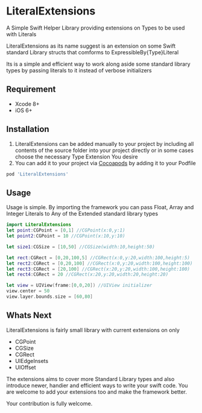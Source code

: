 # LiteralExtensions
A Simple Swift Helper Library providing extensions on Types to be used with Literals

LiteralExtensions as its name suggest is an extension on some Swift standard Library structs that comforms to ExpressibleBy{Type}Literal

Its is a simple and efficient way to work along aside some standard library types by passing literals to it instead of verbose initializers

## Requirement
* Xcode 8+
* iOS 6+

## Installation

1. LiteralExtensions can be added manually to your project by including all contents of  the source folder into your project directly or in some cases choose the necessary Type Extension You desire
2. You can add it to your project via [Cocoapods](https://cocoapods.org/) by adding it to your Podfile
  ```ruby
  pod 'LiteralExtensions'
  ```
  
  ## Usage

Usage is simple. By importing the framework you can pass Float, Array and Integer Literals to Any of the Extended standard library types

```swift
import LiteralExtensions
let point:CGPoint = [0,1] //CGPoint(x:0,y:1)
let point2:CGPoint = 10 //CGPoint(x:10,y:10)

let size1:CGSize = [10,50] //CGSize(width:10,height:50)

let rect:CGRect = [0,20,100,5] //CGRect(x:0,y:20,width:100,height:5)
let rect2:CGRect = [0,20,100] //CGRect(x:0,y:20,width:100,height:100)
let rect3:CGRect = [20,100] //CGRect(x:20,y:20,width:100,height:100)
let rect4:CGRect = 20 //CGRect(x:20,y:20,width:20,height:20)

let view = UIView(frame:[0,0,20]) //UIView initializer
view.center = 50
view.layer.bounds.size = [60,80]
```

## Whats Next
LiteralExtensions is fairly small library with current extensions on only
* CGPoint
* CGSize
* CGRect
* UIEdgeInsets
* UIOffset

The extensions aims to cover more Standard Library types and also introduce newer, handier and efficient ways to write your swift code. You are welcome to add your extensions too and make the framework better.

Your contribution is fully welcome.



